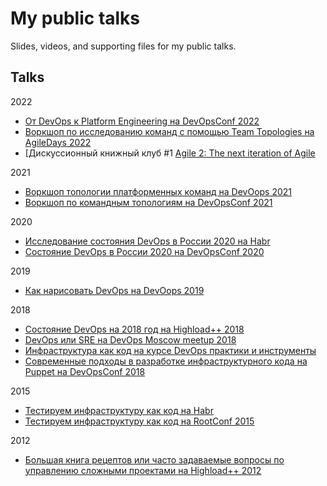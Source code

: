 # My public talks
Slides, videos, and supporting files for my public talks.

## Talks

2022

- [От DevOps к Platform Engineering на DevOpsConf 2022](https://devopsconf.io/moscow/2022/abstracts/9071)
- [Воркшоп по исследованию команд с помощью Team Topologies на AgileDays 2022](https://msk22.agiledays.ru/?speaker=2826)
- [Дискуссионный книжный клуб #1 [Agile 2: The next iteration of Agile](https://www.youtube.com/watch?v=0aIHx0ZFo8g) 

2021

- [Воркшоп топологии платформенных команд на DevOops 2021](https://devoops.ru/talks/team-topologies-workshop/)  
- [Воркшоп по командным топологиям на DevOpsConf 2021](https://devopsconf.io/moscow/2021/abstracts/7572)

2020

- [Исследование состояния DevOps в России 2020 на Habr](https://habr.com/ru/company/oleg-bunin/blog/524556/)
- [Состояние DevOps в России 2020 на DevOpsConf 2020](https://devopsconf.io/moscow/2020/abstracts/7010)

2019

- [Как нарисовать DevOps на DevOops 2019](https://www.youtube.com/watch?v=pGmORvDwlSE)   

2018

- [Состояние DevOps на 2018 год на Highload++ 2018](https://www.highload.ru/moscow/2018)  
- [DevOps или SRE на DevOps Moscow meetup 2018](https://devops-moscow.timepad.ru/event/688490/)  
- [Инфраструктура как код на курсе DevOps практики и инструменты](https://www.youtube.com/watch?v=ciA4Cezw0AE&t=6s)  
- [Современные подходы в разработке инфраструктурного кода на Puppet на DevOpsConf 2018](https://www.slideshare.net/ikurochkin/puppet-development-kit-and-best-practices)  

2015

- [Тестируем инфраструктуру как код на Habr](https://habr.com/ru/company/express42/blog/256725/)  
- [Тестируем инфраструктуру как код на RootConf 2015](https://www.slideshare.net/ikurochkin/rootconf-2015)  

2012

- [Большая книга рецептов или часто задаваемые вопросы по управлению сложными проектами на Highload++ 2012](https://www.slideshare.net/ikurochkin/ss-46998617)
